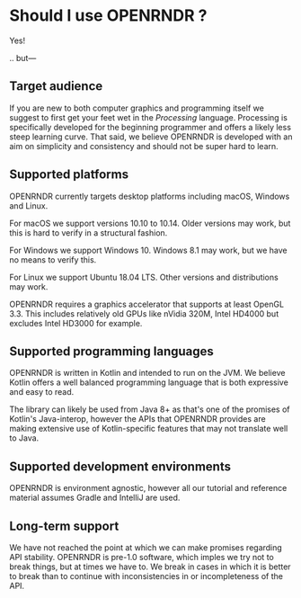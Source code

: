 # Should I use OPENRNDR ?

Yes!

.. but—

## Target audience
If you are new to both computer graphics and programming itself we suggest to first get your feet wet in the
_Processing_ language. Processing is specifically developed for the beginning programmer and offers a likely less steep
learning curve. That said, we believe OPENRNDR is developed with an aim on simplicity and consistency and should not be
super hard to learn.

## Supported platforms
OPENRNDR currently targets desktop platforms including macOS, Windows and Linux.

For macOS we support versions 10.10 to 10.14. Older versions may work, but this is hard to verify in a structural
fashion.

For Windows we support Windows 10. Windows 8.1 may work, but we have no means to verify this.

For Linux we support Ubuntu 18.04 LTS. Other versions and distributions may work.

OPENRNDR requires a graphics accelerator that supports at least OpenGL 3.3. This includes relatively old GPUs like
nVidia 320M, Intel HD4000 but excludes Intel HD3000 for example.

## Supported programming languages
OPENRNDR is written in Kotlin and intended to run on the JVM. We believe Kotlin offers a well balanced programming
language that is both expressive and easy to read.

The library can likely be used from Java 8+ as that's one of the promises of Kotlin's Java-interop, however the APIs
that OPENRNDR provides are making extensive use of Kotlin-specific features that may not translate well to Java.

## Supported development environments

OPENRNDR is environment agnostic, however all our tutorial and reference material assumes Gradle and IntelliJ are used.

## Long-term support
We have not reached the point at which we can make promises regarding API stability. OPENRNDR is pre-1.0 software, which
imples we try not to break things, but at times we have to. We break in cases in which it is better to break than to continue
with inconsistencies in or incompleteness of the API.

